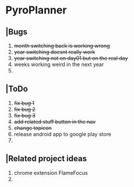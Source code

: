 # PyroPlanner
 
## |Bugs
1. ~~month switching back is working wrong~~
2. ~~year switching doesnt really work~~
3. ~~year switching not on day01 but on the real day~~
4. weeks working weird in the next year
5. 

## |ToDo
1. ~~fix bug 1~~
2. ~~fix bug 2~~
3. ~~fix bug 3~~
4. ~~add related stuff button in the nav~~
5. ~~change topicon~~
6. release android app to google play store
7. 

## |Related project ideas
1. chrome extension FlameFocus
2. 
